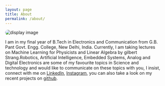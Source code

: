 ```yaml
---
layout: page
title: About
permalink: /about/
---
```

<img src = "../emir.jpg" style = "border-radius:50px" alt = "display image" title = "School day Image">

I am in my final year of B.Tech in Electronics and Communication from G.B. Pant Govt. Engg. College, New Delhi, India. Currently, I am taking lectures on Machine Learning for Physicists and Linear Algebra by gilbert Strang.Robotics, Artificial Intelligence, Embedded Systems, Analog and Digital Electronics are some of my favourite topics in Science and technology and would like to communicate on these topics with you, I insist, connect with me on [LinkedIn][LinkedIn], [Instagram][Instagram], you can also take a look on my recent projects on [github][Github].

[LinkedIn]: https://www.linkedin.com/in/syed-shamsuddin-924bb7198/
[Instagram]: https://www.instagram.com/emir28107
[Github]: https://www.github.com/Emir28107
